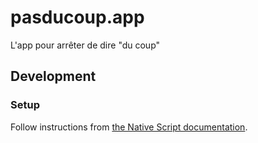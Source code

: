 # pasducoup.app

L'app pour arrêter de dire "du coup"

## Development

### Setup

Follow instructions from [the Native Script documentation](https://docs.nativescript.org/setup/macos).
